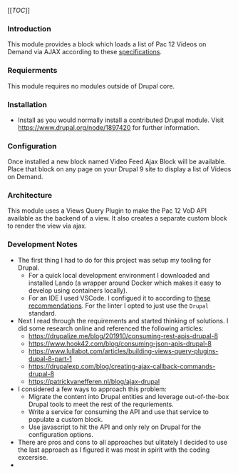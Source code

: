 [[_TOC_]]

### Introduction

This module provides a block which loads a list of Pac 12 Videos on Demand via AJAX according to these [specifications](https://docs.google.com/document/d/1AYhUe6AtDEEXRzXm1h39r43u7LclSVybLLl7KcgJUNE/edit#).

### Requierments
This module requires no modules outside of Drupal core.

### Installation
* Install as you would normally install a contributed Drupal module. Visit
   https://www.drupal.org/node/1897420 for further information.


### Configuration
Once installed a new block named Video Feed Ajax Block will be available. Place that block on any page on your Drupal 9 site to display a list of Videos on Demand.

### Architecture
This module uses a Views Query Plugin to make the Pac 12 VoD API available as the backend of a view. It also creates a separate custom block to render the view via ajax.

### Development Notes
* The first thing I had to do for this project was setup my tooling for Drupal.
  * For a quick local development environment I downloaded and installed Lando (a wrapper around Docker which makes it easy to develop using containers locally).
  * For an IDE I used VSCode. I configued it to according to [these recommendations](https://www.drupal.org/docs/develop/development-tools/configuring-visual-studio-code). For the linter I opted to just use the `Drupal` standard.
* Next I read through the requirements and started thinking of solutions. I did some research online and referenced the following articles:
  * https://drupalize.me/blog/201910/consuming-rest-apis-drupal-8
  * https://www.hook42.com/blog/consuming-json-apis-drupal-8
  * https://www.lullabot.com/articles/building-views-query-plugins-dupal-8-part-1
  * https://drupalexp.com/blog/creating-ajax-callback-commands-drupal-8
  * https://patrickvanefferen.nl/blog/ajax-drupal
* I considered a few ways to approach this problem:
  * Migrate the content into Drupal entities and leverage out-of-the-box Drupal tools to meet the rest of the requriements.
  * Write a service for consuming the API and use that service to populate a custom block.
  * Use javascript to hit the API and only rely on Drupal for the configuration options.
* There are pros and cons to all approaches but ulitately I decided to use the last approach as I figured it was most in spirit with the coding excersise.
*

